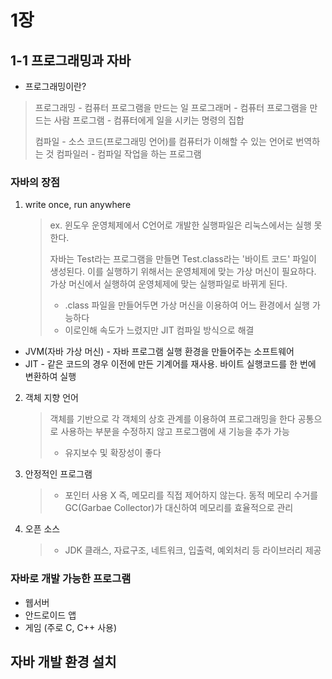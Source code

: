 # 1장

## 1-1 프로그래밍과 자바

- 프로그래밍이란?

> 프로그래밍 - 컴퓨터 프로그램을 만드는 일
> 프로그래머 - 컴퓨터 프로그램을 만드는 사람
> 프로그램 - 컴퓨터에게 일을 시키는 명령의 집합
>
> 컴파일 - 소스 코드(프로그래밍 언어)를 컴퓨터가 이해할 수 있는 언어로 번역하는 것
> 컴파일러 - 컴파일 작업을 하는 프로그램

### 자바의 장점

1. write once, run anywhere

   > ex. 윈도우 운영체제에서 C언어로 개발한 실행파일은 리눅스에서는 실행 못한다.
   >
   > 자바는 Test라는 프로그램을 만들면 Test.class라는 '바이트 코드' 파일이 생성된다. 이를 실행하기 위해서는 운영체제에 맞는 가상 머신이 필요하다.
   > 가상 머신에서 실행하여 운영체제에 맞는 실행파일로 바뀌게 된다.
   >
   > - .class 파일을 만들어두면 가상 머신을 이용하여 어느 환경에서 실행 가능하다
   > - 이로인해 속도가 느렸지만 JIT 컴파일 방식으로 해결

- JVM(자바 가상 머신) - 자바 프로그램 실행 환경을 만들어주는 소프트웨어
- JIT - 같은 코드의 경우 이전에 만든 기계어를 재사용. 바이트 실행코드를 한 번에 변환하여 실행



2. 객체 지향 언어

   > 객체를 기반으로 각 객체의 상호 관계를 이용하여 프로그래밍을 한다
   > 공통으로 사용하는 부분을 수정하지 않고 프로그램에 새 기능을 추가 가능
   >
   > - 유지보수 및 확장성이 좋다



3. 안정적인 프로그램

   > - 포인터 사용 X 
   >   즉, 메모리를 직접 제어하지 않는다.
   >   동적 메모리 수거를 GC(Garbae Collector)가 대신하여 메모리를 효율적으로 관리



4. 오픈 소스

   > - JDK
   >   클래스, 자료구조, 네트워크, 입출력, 예외처리 등 라이브러리 제공



### 자바로 개발 가능한 프로그램

- 웹서버
- 안드로이드 앱
- 게임 (주로 C, C++ 사용)



## 자바 개발 환경 설치

